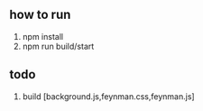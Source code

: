 ## how to run
1. npm install
2. npm run build/start


## todo
1. build [background.js,feynman.css,feynman.js]